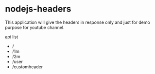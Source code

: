 # nodejs-headers

This application will give the headers in response only and just for demo purpose for youtube channel.

api list

- /
- /1m
- /2m
- /user
- /customheader

